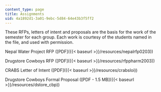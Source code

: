 ```yaml
---
content_type: page
title: Assignments
uid: 4a1892d1-3a01-9ebc-5d84-64e43b3f5ff2
---
```


These RFPs, letters of intent and proposals are the basis for the work of the semester for each group. Each work is courtesy of the students named in the file, and used with permission.

Nepal Water Project RFP ([PDF]({{< baseurl >}}/resources/nepalrfp0203))

Drugstore Cowboys RFP ([PDF]({{< baseurl >}}/resources/rfppharm2003))

CRABS Letter of Intent ([PDF]({{< baseurl >}}/resources/crabsloi))

Drugstore Cowboys Formal Proposal ([PDF - 1.5 MB]({{< baseurl >}}/resources/dstore_cbp))